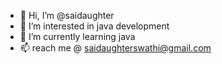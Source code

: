 - 👋 Hi, I’m @saidaughter
- 👀 I’m interested in java development
- 🌱 I’m currently learning java
- 📫 reach me @ saidaughterswathi@gmail.com


<!---
saidaughter/saidaughter is a ✨ special ✨ repository because its `README.md` (this file) appears on your GitHub profile.
You can click the Preview link to take a look at your changes.
--->
